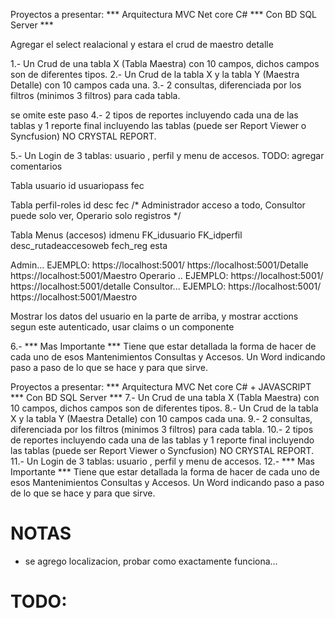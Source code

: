 Proyectos a presentar:
 *** Arquitectura MVC Net core C# *** Con BD SQL Server ***
 
Agregar el select realacional y estara el crud de maestro detalle



1.- Un Crud de una tabla X (Tabla Maestra) con 10 campos,  dichos campos son de diferentes tipos.
2.- Un Crud de la tabla X y la tabla Y (Maestra Detalle) con 10 campos cada una. 
3.- 2 consultas, diferenciada por los filtros (minimos 3 filtros) para cada tabla.




se omite este paso
4.- 2 tipos de reportes incluyendo cada una de las tablas y 1 reporte final incluyendo las tablas (puede ser Report Viewer o Syncfusion) NO CRYSTAL REPORT.








5.- Un Login de 3 tablas: usuario , perfil y menu de accesos. 
TODO: agregar comentarios


Tabla usuario
id
usuariopass
fec

Tabla perfil-roles
id
desc
fec
/*
Administrador acceso a todo, Consultor puede solo ver, Operario solo registros
*/

Tabla Menus (accesos)
idmenu
FK_idusuario
FK_idperfil
desc_rutadeaccesoweb 
fech_reg
esta


Admin... EJEMPLO:
https://localhost:5001/
https://localhost:5001/Detalle
https://localhost:5001/Maestro
Operario .. EJEMPLO:
https://localhost:5001/
https://localhost:5001/detalle
Consultor... EJEMPLO:
https://localhost:5001/
https://localhost:5001/Maestro







Mostrar los datos del usuario en la parte de arriba, y mostrar acctions segun este autenticado, usar claims o un componente


6.- *** Mas Importante *** Tiene que estar detallada la forma de hacer de cada uno de esos Mantenimientos Consultas y Accesos. Un Word indicando paso a paso de lo que se hace y para que sirve.





Proyectos a presentar:
 *** Arquitectura MVC Net core C# + JAVASCRIPT *** Con BD SQL Server ***
7.- Un Crud de una tabla X (Tabla Maestra) con 10 campos,  dichos campos son de diferentes tipos.
8.- Un Crud de la tabla X y la tabla Y (Maestra Detalle) con 10 campos cada una. 
9.- 2 consultas, diferenciada por los filtros (minimos 3 filtros) para cada tabla.
10.- 2 tipos de reportes incluyendo cada una de las tablas y 1 reporte final incluyendo las tablas (puede ser Report Viewer o Syncfusion) NO CRYSTAL REPORT.
11.- Un Login de 3 tablas: usuario , perfil y menu de accesos. 
12.- *** Mas Importante *** Tiene que estar detallada la forma de hacer de cada uno de esos Mantenimientos Consultas y Accesos. Un Word indicando paso a paso de lo que se hace y para que sirve.



# NOTAS
- se agrego localizacion, probar como exactamente funciona...

# TODO:
